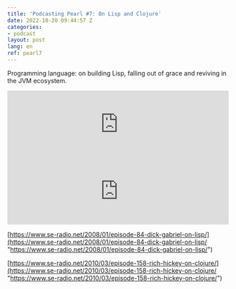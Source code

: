 ```yaml
---
title: 'Podcasting Pearl #7: On Lisp and Clojure'
date: 2022-10-20 09:44:57 Z
categories:
- podcast
layout: post
lang: en
ref: pearl7
---
```


Programming language: on building Lisp, falling out of grace and reviving in the JVM ecosystem.  
<iframe src="https://open.spotify.com/embed/episode/79vDHJxcMjQUpbz8WKr2qX" width="100%" style="max-width:660px" height="152" frameBorder="0" allowtransparency="true" allow="encrypted-media"></iframe>

<iframe src="https://open.spotify.com/embed/episode/6iFaOpTnxVbmc308L4S3Sj" width="100%" style="max-width:660px" height="152" frameBorder="0" allowtransparency="true" allow="encrypted-media"></iframe>  
  
[https://www.se-radio.net/2008/01/episode-84-dick-gabriel-on-lisp/](https://www.se-radio.net/2008/01/episode-84-dick-gabriel-on-lisp/ "https://www.se-radio.net/2008/01/episode-84-dick-gabriel-on-lisp/")  
  
[https://www.se-radio.net/2010/03/episode-158-rich-hickey-on-clojure/](https://www.se-radio.net/2010/03/episode-158-rich-hickey-on-clojure/ "https://www.se-radio.net/2010/03/episode-158-rich-hickey-on-clojure/")